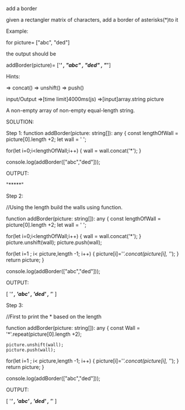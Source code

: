 add a border

given a rectangler matrix of characters, add a border of asterisks(*)to it

Example:
 
for
picture= ["abc",
          "ded"]

the output should be

addBorder(picture)= ['*****' , 
                     "*abc*" ,
                     "*ded*" ,
                     "*****"]

Hints:
 
=> concat()
=> unshift()
=> push()

input/Output
=>[time limit]4000ms(js)
=>[input]array.string picture

A non-empty array of non-empty equal-length string.



SOLUTION:

Step 1:
function addBorder(picture: string[]): any {
const lengthOfWall = picture[0].length +2;
let wall = ' ';

for(let i=0;i<lengthOfWall;i++)
{
wall = wall.concat('*');
}

console.log(addBorder(["abc","ded"]));

OUTPUT:

"*****"

Step 2:

//Using the length build the walls using function.

function addBorder(picture: string[]): any {
const lengthOfWall = picture[0].length +2;
let wall = ' ';

for(let i=0;i<lengthOfWall;i++)
{
wall = wall.concat('*');
}
	picture.unshift(wall);
	picture.push(wall);

   for(let i=1 ; i< picture,length -1; i++)
{
picture[i]='*'.concat(picture[i], '*');
}
	return picture;
}

console.log(addBorder(["abc","ded"]));

OUTPUT:

[ '*****' , '*abc*' , '*ded*' , '*****' ]

Step 3:

//First to print the * based on the length

function addBorder(picture: string[]): any {
const Wall = '*'.repeat(picture[0].length +2);

	picture.unshift(wall);
	picture.push(wall);

   for(let i=1 ; i< picture,length -1; i++)
{
picture[i]='*'.concat(picture[i], '*');
}
	return picture;
}

console.log(addBorder(["abc","ded"]));

OUTPUT:

[ '*****' , '*abc*' , '*ded*' , '*****' ]


